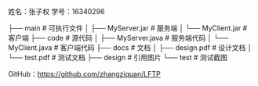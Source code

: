 姓名：张子权
学号：16340296

├── main # 可执行文件
│   ├── MyServer.jar  # 服务端
│   └── MyClient.jar # 客户端
├── code # 源代码
│   ├── MyServer.java  # 服务端代码
│   └── MyClient.java # 客户端代码
├── docs # 文档
│   ├── design.pdf  # 设计文档
│   └── test.pdf # 测试文档
├── design # 引用图片
└── test # 测试截图

GitHub：https://github.com/zhangziquan/LFTP